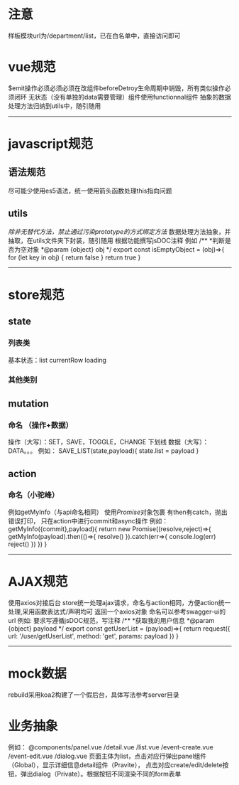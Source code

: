 # 注意
样板模块url为/department/list，已在白名单中，直接访问即可

# vue规范

$emit操作必须必须必须在改组件beforeDetroy生命周期中销毁，所有类似操作必须闭环
无状态（没有单独的data需要管理）组件使用functionnal组件
抽象的数据处理方法归纳到utils中，随引随用
******






# javascript规范

## 语法规范
尽可能少使用es5语法，统一使用箭头函数处理this指向问题

## utils
_除非无替代方法，禁止通过污染prototype的方式绑定方法_
数据处理方法抽象，并抽取，在utils文件夹下封装，随引随用
根据功能撰写jsDOC注释
例如
	/**
	*判断是否为空对象
	*@param {object} obj 
	*/
	export const isEmptyObject = (obj)=>{
		for (let key in obj) {
			return false
		} return true
	}
******






#  store规范

## state
### 列表类
基本状态：list currentRow loading
### 其他类别

## mutation
### 命名 （操作+数据）
操作（大写）：SET，SAVE，TOGGLE，CHANGE
下划线
数据（大写）：DATA。。。
例如：
	SAVE_LIST(state,payload){
		state.list = payload
	}

## action
### 命名（小驼峰）
例如getMyInfo（与api命名相同）
使用*Promise*对象包裹
有then有catch，抛出错误打印，
只在action中进行commit和async操作
例如：
	getMyInfo({commit},payload){
		return new Promise((resolve,reject)=>{
			getMyInfo(payload).then(()=>{
				resolve()
			}).catch(err=>{
				console.log(err)
				reject()
			})
		})
	}
******






# AJAX规范
使用axios对接后台
store统一处理ajax请求，命名与action相同，方便action统一处理,采用函数表达式/声明均可
返回一个axios对象
命名可以参考swagger-ui的url
例如:
要求写遵循jsDOC规范，写注释
    /**
    *获取我的用户信息
    *@param {object} payload
    */
    export const getUserList = (payload)=>{
    	return request({
    		url: '/user/getUserList',
    		method: 'get',
    		params: payload
    	})
    }
******

# mock数据
rebuild采用koa2构建了一个假后台，具体写法参考server目录




# 业务抽象
例如：
	@components/panel.vue
	/detail.vue
	/list.vue
	/event-create.vue
	/event-edit.vue
	/dialog.vue
页面主体为list，点击对应行弹出panel组件（Global），显示详细信息detail组件（Pravite），
点击对应create/edit/delete按钮，弹出dialog（Private）。根据按钮不同渲染不同的form表单
